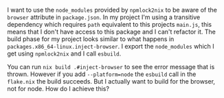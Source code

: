 I want to use the `node_modules` provided by `npmlock2nix` to be aware of the `browser` attribute in `package.json`.
In my project I'm using a transitive dependency which requires `path` equivalent to this projects `main.js`, this
means that I don't have access to this package and I can't refactor it.
The build phase for my project looks similar to what happens in `packages.x86_64-linux.inject-browser`.
I export the `node_modules` which I get using `npmlock2nix` and I call `esbuild`.

You can run `nix build .#inject-browser` to see the error message that is thrown.
However if you add `--platform=node` the `esbuild` call in the `flake.nix` the build succeeds.
But I actually want to build for the browser, not for node. How do I achieve this?
